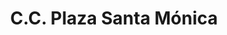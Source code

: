 ---
title: "C.C. Plaza Santa Mónica"
url: /caracas/c-c-plaza-santa-monica/
shop: Einkaufszentrum
---